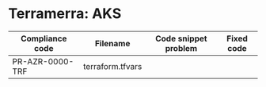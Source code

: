 # Terramerra: AKS

Compliance code | Filename       | Code snippet problem            | Fixed code
----------------|----------------|---------------------------------|---------------------------------
PR-AZR-0000-TRF |terraform.tfvars|                                 |

